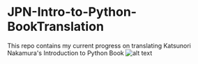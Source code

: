 # JPN-Intro-to-Python-BookTranslation

This repo contains my current progress on translating Katsunori Nakamura's Introduction to Python Book
![alt text](https://github.com/rluuy/JPN-Intro-to_Python-BookTranslation/blob/main/JPN&nbsp;521&nbsp;Anotated&nbspTranslation&nbsp.pdf?raw=true)
